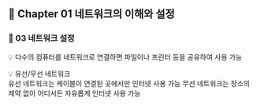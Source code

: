 ## 📕 Chapter 01 네트워크의 이해와 설정

### 📙 03 네트워크 설정

💡 다수의 컴퓨터를 네트워크로 연결하면 파일이나 프린터 등을 공유하여 사용 가능  

💡 유선/무선 네트워크  
유선 네트워크는 케이블이 연결된 곳에서만 인터넷 사용 가능
무선 네트워크는 장소의 제약 없이 어디서든 자유롭게 인터넷 사용 가능

